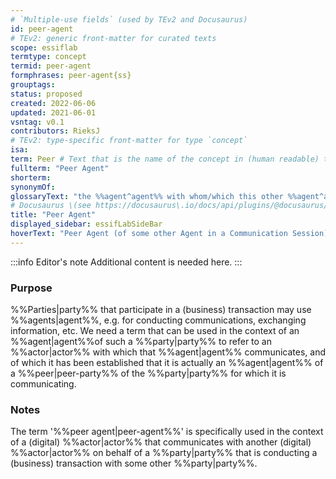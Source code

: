 ```yaml
---
# `Multiple-use fields` (used by TEv2 and Docusaurus)
id: peer-agent
# TEv2: generic front-matter for curated texts
scope: essiflab
termtype: concept
termid: peer-agent
formphrases: peer-agent{ss}
grouptags:
status: proposed
created: 2022-06-06
updated: 2021-06-01
vsntag: v0.1
contributors: RieksJ
# TEv2: type-specific front-matter for type `concept`
isa:
term: Peer # Text that is the name of the concept in (human readable) texts.
fullterm: "Peer Agent"
shorterm:
synonymOf:
glossaryText: "the %%agent^agent%% with whom/which this other %%agent^agent%% is communicating in that %%communication session^communication-session%%."
# Docusaurus \(see https://docusaurus\.io/docs/api/plugins/@docusaurus/plugin-content-docs#markdown-front-matter\):
title: "Peer Agent"
displayed_sidebar: essifLabSideBar
hoverText: "Peer Agent (of some other Agent in a Communication Session): the Agent with whom/which this other Agent is communicating in that Communication Session."
---
```


:::info Editor's note
Additional content is needed here.
:::

### Purpose
%%Parties|party%% that participate in a (business) transaction may use %%agents|agent%%, e.g. for conducting communications, exchanging information, etc. We need a term that can be used in the context of an %%agent|agent%%of such a %%party|party%% to refer to an %%actor|actor%% with which that %%agent|agent%% communicates, and of which it has been established that it is actually an %%agent|agent%% of a %%peer|peer-party%% of the %%party|party%% for which it is communicating.

### Notes
The term '%%peer agent|peer-agent%%' is specifically used in the context of a (digital) %%actor|actor%% that communicates with another (digital) %%actor|actor%% on behalf of a %%party|party%% that is conducting a (business) transaction with some other %%party|party%%.
